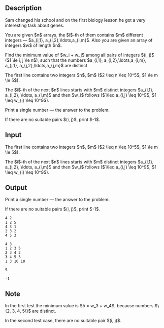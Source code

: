 ## Description

<div><p>Sam changed his school and on the first biology lesson he got a very interesting task about genes.</p><p>You are given $n$ arrays, the $i$-th of them contains $m$ different integers — $a_{i,1}, a_{i,2},\ldots,a_{i,m}$. Also you are given an array of integers $w$ of length $n$.</p><p>Find the minimum value of $w_i + w_j$ among all pairs of integers $(i, j)$ ($1 \le i, j \le n$), such that the numbers $a_{i,1}, a_{i,2},\ldots,a_{i,m}, a_{j,1}, a_{j,2},\ldots,a_{j,m}$ are distinct.</p></div><div class="input-specification"><p>The first line contains two integers $n$, $m$ ($2 \leq n \leq 10^5$, $1 \le m \le 5$).</p><p>The $i$-th of the next $n$ lines starts with $m$ distinct integers $a_{i,1}, a_{i,2}, \ldots, a_{i,m}$ and then $w_i$ follows ($1\leq a_{i,j} \leq 10^9$, $1 \leq w_{i} \leq 10^9$).</p></div><div class="output-specification"><p>Print a single number — the answer to the problem. </p><p>If there are no suitable pairs $(i, j)$, print $-1$.</p></div>

## Input

<p>The first line contains two integers $n$, $m$ ($2 \leq n \leq 10^5$, $1 \le m \le 5$).</p><p>The $i$-th of the next $n$ lines starts with $m$ distinct integers $a_{i,1}, a_{i,2}, \ldots, a_{i,m}$ and then $w_i$ follows ($1\leq a_{i,j} \leq 10^9$, $1 \leq w_{i} \leq 10^9$).</p>

## Output

<p>Print a single number — the answer to the problem. </p><p>If there are no suitable pairs $(i, j)$, print $-1$.</p>





```input1
4 2
1 2 5
4 3 1
2 3 2
4 5 3
```




```input2
4 3
1 2 3 5
2 3 4 2
3 4 5 3
1 3 10 10
```




```output1
5
```




```output2
-1
```



## Note

<p>In the first test the minimum value is $5 = w_3 + w_4$, because numbers $\{2, 3, 4, 5\}$ are distinct.</p><p>In the second test case, there are no suitable pair $(i, j)$.</p>
